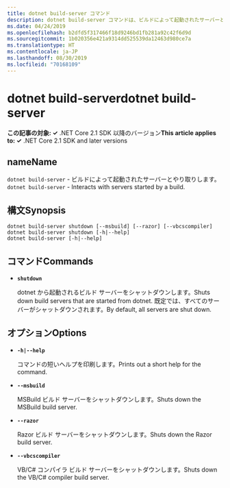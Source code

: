 ```yaml
---
title: dotnet build-server コマンド
description: dotnet build-server コマンドは、ビルドによって起動されたサーバーとやり取りします。
ms.date: 04/24/2019
ms.openlocfilehash: b2dfd5f317466f18d9246bd1fb281a92c42f6d9d
ms.sourcegitcommit: 1b020356e421a9314dd525539da12463d980ce7a
ms.translationtype: HT
ms.contentlocale: ja-JP
ms.lasthandoff: 08/30/2019
ms.locfileid: "70168109"
---
```

# <a name="dotnet-build-server"></a><span data-ttu-id="060eb-103">dotnet build-server</span><span class="sxs-lookup"><span data-stu-id="060eb-103">dotnet build-server</span></span>

<span data-ttu-id="060eb-104">**この記事の対象: ✓** .NET Core 2.1 SDK 以降のバージョン</span><span class="sxs-lookup"><span data-stu-id="060eb-104">**This article applies to: ✓** .NET Core 2.1 SDK and later versions</span></span>

<!-- todo: uncomment when all CLI commands are reviewed
[!INCLUDE [topic-appliesto-net-core-21plus](../../../includes/topic-appliesto-net-core-21plus.md)]
-->

## <a name="name"></a><span data-ttu-id="060eb-105">name</span><span class="sxs-lookup"><span data-stu-id="060eb-105">Name</span></span>

<span data-ttu-id="060eb-106">`dotnet build-server` - ビルドによって起動されたサーバーとやり取りします。</span><span class="sxs-lookup"><span data-stu-id="060eb-106">`dotnet build-server` - Interacts with servers started by a build.</span></span>

## <a name="synopsis"></a><span data-ttu-id="060eb-107">構文</span><span class="sxs-lookup"><span data-stu-id="060eb-107">Synopsis</span></span>

```console
dotnet build-server shutdown [--msbuild] [--razor] [--vbcscompiler]
dotnet build-server shutdown [-h|--help]
dotnet build-server [-h|--help]
```

## <a name="commands"></a><span data-ttu-id="060eb-108">コマンド</span><span class="sxs-lookup"><span data-stu-id="060eb-108">Commands</span></span>

* **`shutdown`**

  <span data-ttu-id="060eb-109">dotnet から起動されるビルド サーバーをシャットダウンします。</span><span class="sxs-lookup"><span data-stu-id="060eb-109">Shuts down build servers that are started from dotnet.</span></span> <span data-ttu-id="060eb-110">既定では、すべてのサーバーがシャットダウンされます。</span><span class="sxs-lookup"><span data-stu-id="060eb-110">By default, all servers are shut down.</span></span>

## <a name="options"></a><span data-ttu-id="060eb-111">オプション</span><span class="sxs-lookup"><span data-stu-id="060eb-111">Options</span></span>

* **`-h|--help`**

  <span data-ttu-id="060eb-112">コマンドの短いヘルプを印刷します。</span><span class="sxs-lookup"><span data-stu-id="060eb-112">Prints out a short help for the command.</span></span>

* **`--msbuild`**

  <span data-ttu-id="060eb-113">MSBuild ビルド サーバーをシャットダウンします。</span><span class="sxs-lookup"><span data-stu-id="060eb-113">Shuts down the MSBuild build server.</span></span>

* **`--razor`**

  <span data-ttu-id="060eb-114">Razor ビルド サーバーをシャットダウンします。</span><span class="sxs-lookup"><span data-stu-id="060eb-114">Shuts down the Razor build server.</span></span>

* **`--vbcscompiler`**

  <span data-ttu-id="060eb-115">VB/C# コンパイラ ビルド サーバーをシャットダウンします。</span><span class="sxs-lookup"><span data-stu-id="060eb-115">Shuts down the VB/C# compiler build server.</span></span>
